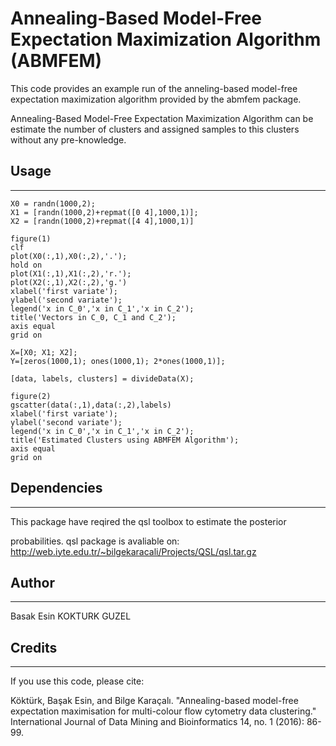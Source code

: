 # Annealing-Based Model-Free Expectation Maximization Algorithm (ABMFEM)

 This code provides an example run of the anneling-based model-free expectation maximization algorithm provided by the
 abmfem package. 
 
Annealing-Based Model-Free Expectation Maximization Algorithm can be estimate the number of clusters and assigned samples to this clusters without any pre-knowledge.
 
## Usage
----
```
X0 = randn(1000,2);
X1 = [randn(1000,2)+repmat([0 4],1000,1)];
X2 = [randn(1000,2)+repmat([4 4],1000,1)]

figure(1)
clf
plot(X0(:,1),X0(:,2),'.');
hold on
plot(X1(:,1),X1(:,2),'r.');
plot(X2(:,1),X2(:,2),'g.')
xlabel('first variate');
ylabel('second variate');
legend('x in C_0','x in C_1','x in C_2');
title('Vectors in C_0, C_1 and C_2');
axis equal
grid on

X=[X0; X1; X2];
Y=[zeros(1000,1); ones(1000,1); 2*ones(1000,1)];

[data, labels, clusters] = divideData(X);

figure(2)
gscatter(data(:,1),data(:,2),labels)
xlabel('first variate');
ylabel('second variate');
legend('x in C_0','x in C_1','x in C_2');
title('Estimated Clusters using ABMFEM Algorithm');
axis equal
grid on

```
## Dependencies
-----
 This package have reqired the qsl toolbox to estimate the posterior
 
 probabilities. qsl package is avaliable on: http://web.iyte.edu.tr/~bilgekaracali/Projects/QSL/qsl.tar.gz

## Author
----
Basak Esin KOKTURK GUZEL

## Credits
----

 If you use this code, please cite:

 Köktürk, Başak Esin, and Bilge Karaçalı. "Annealing-based model-free expectation maximisation for
 multi-colour flow cytometry data clustering." International Journal of Data Mining and Bioinformatics 14,
 no. 1 (2016): 86-99.
